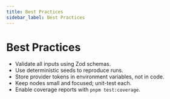 ```yaml
---
title: Best Practices
sidebar_label: Best Practices
---
```


# Best Practices

- Validate all inputs using Zod schemas.
- Use deterministic seeds to reproduce runs.
- Store provider tokens in environment variables, not in code.
- Keep nodes small and focused; unit-test each.
- Enable coverage reports with `pnpm test:coverage`.
